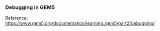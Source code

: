 ### Debugging in GEM5

















Reference: <br>
https://www.gem5.org/documentation/learning_gem5/part2/debugging/

